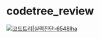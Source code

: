 # codetree_review
[![코드트리|실력진단-6548lha](https://banner.codetree.ai/v1/banner/6548lha)](https://www.codetree.ai/profiles/6548lha)
